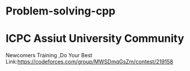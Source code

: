 # Problem-solving-cpp
# ICPC Assiut University Community
Newcomers Training ,Do Your Best
Link:https://codeforces.com/group/MWSDmqGsZm/contest/219158
